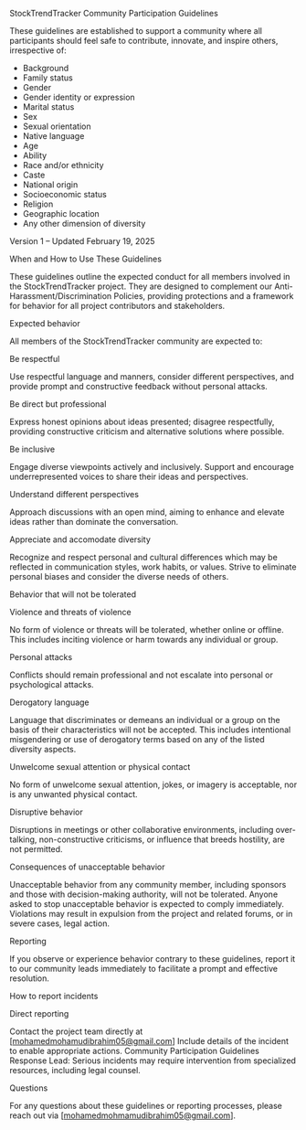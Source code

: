StockTrendTracker Community Participation Guidelines

These guidelines are established to support a community where all participants should feel safe to contribute, innovate, and inspire others, irrespective of:

- Background
- Family status
- Gender
- Gender identity or expression
- Marital status
- Sex
- Sexual orientation
- Native language
- Age
- Ability
- Race and/or ethnicity
- Caste
- National origin
- Socioeconomic status
- Religion
- Geographic location
- Any other dimension of diversity

Version 1 – Updated February 19, 2025

When and How to Use These Guidelines

These guidelines outline the expected conduct for all members involved in the StockTrendTracker project. They are designed to complement our Anti-Harassment/Discrimination Policies, providing protections and a framework for behavior for all project contributors and stakeholders.

Expected behavior



All members of the StockTrendTracker community are expected to:



Be respectful



Use respectful language and manners, consider different perspectives, and provide prompt and constructive feedback without personal attacks.



Be direct but professional



Express honest opinions about ideas presented; disagree respectfully, providing constructive criticism and alternative solutions where possible.



Be inclusive



Engage diverse viewpoints actively and inclusively. Support and encourage underrepresented voices to share their ideas and perspectives.



Understand different perspectives



Approach discussions with an open mind, aiming to enhance and elevate ideas rather than dominate the conversation.



Appreciate and accomodate diversity



Recognize and respect personal and cultural differences which may be reflected in communication styles, work habits, or values. Strive to eliminate personal biases and consider the diverse needs of others.



Behavior that will not be tolerated



Violence and threats of violence



No form of violence or threats will be tolerated, whether online or offline. This includes inciting violence or harm towards any individual or group.



Personal attacks



Conflicts should remain professional and not escalate into personal or psychological attacks.



Derogatory language



Language that discriminates or demeans an individual or a group on the basis of their characteristics will not be accepted. This includes intentional misgendering or use of derogatory terms based on any of the listed diversity aspects.



Unwelcome sexual attention or physical contact



No form of unwelcome sexual attention, jokes, or imagery is acceptable, nor is any unwanted physical contact.



Disruptive behavior



Disruptions in meetings or other collaborative environments, including over-talking, non-constructive criticisms, or influence that breeds hostility, are not permitted.



Consequences of unacceptable behavior



Unacceptable behavior from any community member, including sponsors and those with decision-making authority, will not be tolerated. Anyone asked to stop unacceptable behavior is expected to comply immediately. Violations may result in expulsion from the project and related forums, or in severe cases, legal action.



Reporting



If you observe or experience behavior contrary to these guidelines, report it to our community leads immediately to facilitate a prompt and effective resolution.



How to report incidents



Direct reporting


Contact the project team directly at [mohamedmohamudibrahim05@gmail.com] Include details of the incident to enable appropriate actions.
Community Participation Guidelines Response Lead: Serious incidents may require intervention from specialized resources, including legal counsel.



Questions


For any questions about these guidelines or reporting processes, please reach out via [mohamedmohmamudibrahim05@gmail.com].
